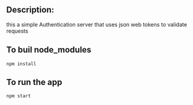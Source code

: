 ## Description:
this a simple Authentication server that uses json web tokens to validate requests

## To buil node_modules
```
npm install
```

## To run the app
```
npm start
```
